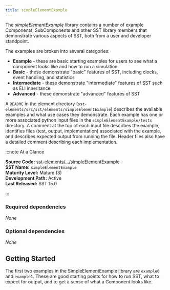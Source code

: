 ```yaml
---
title: simpleElementExample 
---
```


The *simpleElementExample* library contains a number of example Components, SubComponents and other SST library members that demonstrate various aspects of SST, both from a user and developer standpoint.

The examples are broken into several categories:
* **Example** - these are basic starting examples for users to see what a component looks like and how to run a simulation
* **Basic** - these demonstrate "basic" features of SST, including clocks, event handling, and statistics
* **Intermediate** - these demonstrate "intermediate" features of SST such as ELI inheritance
* **Advanced** - these demonstrate "advanced" features of SST

A `README` in the element directory (`sst-elements/src/sst/elements/simpleElementExample`) describes the available examples and what use cases they demonstrate. Each example has one or more associated python input files in the `simpleElementExample/tests` directory. A comment at the top of each input file describes the example, identifies files (test, output, implementation) associated with the example, and describes expected output from running the file. Header files also have a detailed comment describing each implementation.


:::note At a Glance

**Source Code:** [sst-elements/.../simpleElementExample](https://github.com/sstsimulator/sst-elements/tree/master/src/sst/elements/simpleElementExample) &nbsp;  
**SST Name:** `simpleElementExample` &nbsp;  
**Maturity Level:** Mature (3) &nbsp;  
**Development Path:** Active &nbsp;   
**Last Released:** SST 15.0

:::

### Required dependencies
*None*

### Optional dependencies
*None*

## Getting Started
The first two examples in the SimpleElementExample library are `example0` and `example1`. These are good starting points for how to run SST, what to expect for output, and to get a sense of what a Component looks like. 
